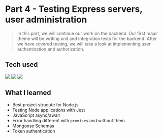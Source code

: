 # Part 4 - Testing Express servers, user administration

> In this part, we will continue our work on the backend. Our first major theme will be writing unit and integration tests for the backend. After we have covered testing, we will take a look at implementing user authentication and authorization.

## Tech used

<div display="inline-block">
	<img src="https://img.shields.io/badge/Jest-C21325?style=for-the-badge&logo=jest&logoColor=white"></img>
	<img src="https://img.shields.io/badge/Node.js-339933?style=for-the-badge&logo=nodedotjs&logoColor=white"></img>
	<img src="https://img.shields.io/badge/JavaScript-323330?style=for-the-badge&logo=javascript&logoColor=F7DF1E"></img>
</div>

## What I learned

- Best project strucute for Node.js
- Testing Node applications with Jest
- JavaScript async/await
- Error handling different with `promises` and without them
- Mongoose Schemas
- Token authentication
